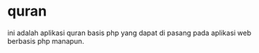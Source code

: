 # quran
ini adalah aplikasi quran basis php yang dapat di pasang pada aplikasi web berbasis php manapun. 
